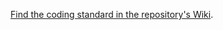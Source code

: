 [Find the coding standard in the repository's Wiki](https://github.com/jrlanglois/TheJRLCodingStandard/wiki).
